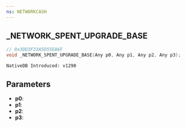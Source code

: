 ```yaml
---
ns: NETWORKCASH
---
```

## _NETWORK_SPENT_UPGRADE_BASE

```c
// 0x3DD3F33A5D55EA6F
void _NETWORK_SPENT_UPGRADE_BASE(Any p0, Any p1, Any p2, Any p3);
```

```
NativeDB Introduced: v1290
```

## Parameters
* **p0**:
* **p1**:
* **p2**:
* **p3**:
